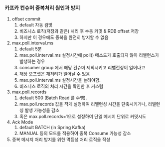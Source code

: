 
### 카프카 컨슈머 중복처리 원인과 방지

1. offset commit
    1. default 자동 컴밋
    2. 비즈니스 로직(저장과 같은) 처리 후 수동 커밋 & RDB offset 저장
    3. 하지만 이 경우에도 중복을 완전히 방지할 수 없음
2. max.poll.interval.ms
    1. default 5분
    1. max.poll.interval.ms 설정시간에 poll() 메소드가 호출되지 않아 리밸런스가 발생하는 경우
    2. consumer group 에서 해당 컨슈머 제외시키고 리밸런싱이 일어나고
    3. 해당 오프셋은 재처리가 일어날 수 있음
    4. max.poll.interval.ms 설정시간을 늘려야함. 
    5. 비즈니스 로직의 처리 시간을 확인한 후 커스텀
4. max.poll.records 
    1. default 500 (Batch Read 를 수행).
    2. max.poll.records 값을 작게 설정하여 리밸런싱 시간을 단축시키거나, 리밸런싱 발생 가능성을 감소
    3. 혹은 max.poll.records=1으로 설정하여 단일 메시지 단위로 커밋시도
5. Ack Mode
    1. default BATCH (in Spring Kafka)
    2. MANUAL 등의 모드를 적용하여 중복 Consume 가능성 감소
6. 중복 메시지 처리 방지를 위한 멱등성 처리 로직을 작성

